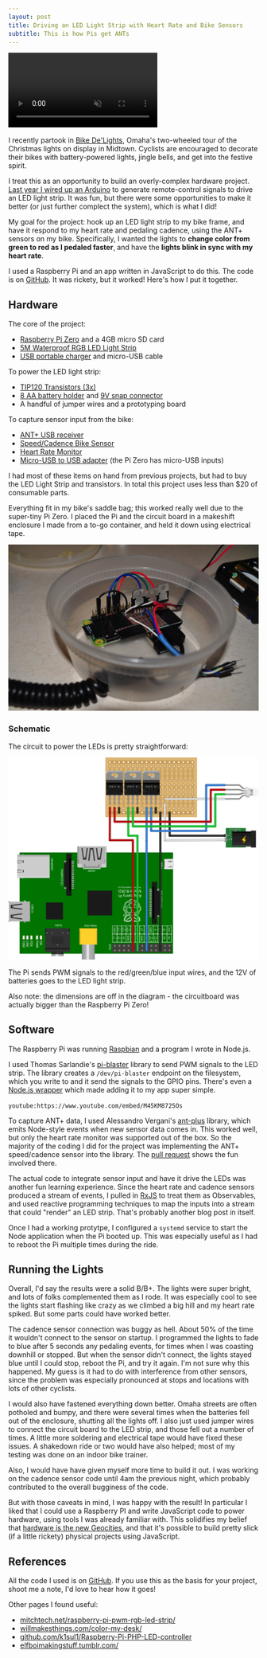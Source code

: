 ```yaml
---
layout: post
title: Driving an LED Light Strip with Heart Rate and Bike Sensors
subtitle: This is how Pis get ANTs
---
```


<video controls muted="true">
  <source src='/videos/bdl-hrsensor.mp4' type="video/mp4" />
</video>

I recently partook in [Bike De'Lights][event], Omaha's two-wheeled tour of the Christmas lights on display in Midtown.
Cyclists are encouraged to decorate their bikes with battery-powered lights, jingle bells, and get into the festive spirit.

I treat this as an opportunity to build an overly-complex hardware project.
[Last year I wired up an Arduino][2014] to generate remote-control signals to drive an LED light strip.
It was fun, but there were some opportunities to make it better (or just further complect the system), which is what I did!

My goal for the project: hook up an LED light strip to my bike frame, and have it respond to my heart rate and pedaling cadence, using the ANT+ sensors on my bike.
Specifically, I wanted the lights to **change color from green to red as I pedaled faster**, and have the **lights blink in sync with my heart rate**.

I used a Raspberry Pi and an app written in JavaScript to do this. The code is on [GitHub][github]. It was rickety, but it worked! Here's how I put it together.

## Hardware

The core of the project:

- [Raspberry Pi Zero](https://www.raspberrypi.org/blog/raspberry-pi-zero/) and a 4GB micro SD card
- [5M Waterproof RGB LED Light Strip](https://web.archive.org/web/20201119215030/https://www.amazon.com/gp/product/B00DTOAWZ2)
- [USB portable charger](https://web.archive.org/web/20160313113230/http://www.amazon.com:80/Energizer-Portable-Smartphone-Charger-smartphones/dp/B0092MD8P6) and micro-USB cable

To power the LED light strip:

- [TIP120 Transistors (3x)](https://web.archive.org/web/20200920214123/https://www.radioshack.com/products/tip120-transistor?variant=5717612869)
- [8 AA battery holder](https://web.archive.org/web/20200920200324/https://www.radioshack.com/products/radioshack-8-aa-battery-holder?variant=5717214213) and [9V snap connector](https://web.archive.org/web/20200920214249/https://www.radioshack.com/products/radioshack-heavy-duty-9v-snap-connectors?variant=5717208197)
- A handful of jumper wires and a prototyping board

To capture sensor input from the bike:

- [ANT+ USB receiver](https://www.amazon.com/gp/product/B004YJSD20)
- [Speed/Cadence Bike Sensor](https://www.amazon.com/Garmin-Speed-Cadence-Bike-Sensor/dp/B000BFNOT8)
- [Heart Rate Monitor](https://buy.garmin.com/en-US/US/shop-by-accessories/fitness-sensors/hrm-run-/prod133715.html)
- [Micro-USB to USB adapter](https://www.amazon.com/gp/product/B015XA3W0G) (the Pi Zero has micro-USB inputs)

I had most of these items on hand from previous projects, but had to buy the LED Light Strip and transistors.
In total this project uses less than \$20 of consumable parts.

Everything fit in my bike's saddle bag; this worked really well due to the super-tiny Pi Zero.
I placed the Pi and the circuit board in a makeshift enclosure I made from a to-go container, and held it down using electrical tape.

![Container](../images/bdl2.jpg)

### Schematic

The circuit to power the LEDs is pretty straightforward:

![Schematic](../images/raspberry-pi-schematic.svg)

The Pi sends PWM signals to the red/green/blue input wires, and the 12V of batteries goes to the LED light strip.

Also note: the dimensions are off in the diagram - the circuitboard was actually bigger than the Raspberry Pi Zero!

## Software

The Raspberry Pi was running [Raspbian](https://www.raspberrypi.org/downloads/raspbian/) and a program I wrote in Node.js.

I used Thomas Sarlandie's [pi-blaster](https://github.com/sarfata/pi-blaster) library to send PWM signals to the LED strip.
The library creates a `/dev/pi-blaster` endpoint on the filesystem, which you write to and it send the signals to the GPIO pins.
There's even a [Node.js wrapper](https://github.com/sarfata/pi-blaster.js) which made adding it to my app super simple.

`youtube:https://www.youtube.com/embed/M45KM8725Os`

To capture ANT+ data, I used Alessandro Vergani's [ant-plus](https://github.com/Loghorn/ant-plus) library, which emits Node-style events when new sensor data comes in.
This worked well, but only the heart rate monitor was supported out of the box.
So the majority of the coding I did for the project was implementing the ANT+ speed/cadence sensor into the library.
The [pull request](https://github.com/Loghorn/ant-plus/pull/4) shows the fun involved there.

The actual code to integrate sensor input and have it drive the LEDs was another fun learning experience.
Since the heart rate and cadence sensors produced a stream of events, I pulled in [RxJS](https://github.com/Reactive-Extensions/RxJS) to treat them as Observables, and used reactive programming techniques to map the inputs into a stream that could "render" an LED strip.
That's probably another blog post in itself.

Once I had a working protytpe, I configured a `systemd` service to start the Node application when the Pi booted up.
This was especially useful as I had to reboot the Pi multiple times during the ride.

## Running the Lights

Overall, I'd say the results were a solid B/B+.
The lights were super bright, and lots of folks complemented them as I rode.
It was especially cool to see the lights start flashing like crazy as we climbed a big hill and my heart rate spiked.
But some parts could have worked better.

The cadence sensor connection was buggy as hell.
About 50% of the time it wouldn't connect to the sensor on startup.
I programmed the lights to fade to blue after 5 seconds any pedaling events, for times when I was coasting downhill or stopped.
But when the sensor didn't connect, the lights stayed blue until I could stop, reboot the Pi, and try it again.
I'm not sure why this happened.
My guess is it had to do with interference from other sensors, since the problem was especially pronounced at stops and locations with lots of other cyclists.

I would also have fastened everything down better.
Omaha streets are often potholed and bumpy, and there were several times when the batteries fell out of the enclosure, shutting all the lights off.
I also just used jumper wires to connect the circuit board to the LED strip, and those fell out a number of times.
A little more soldering and electrical tape would have fixed these issues.
A shakedown ride or two would have also helped; most of my testing was done on an indoor bike trainer.

Also, I would have have given myself more time to build it out.
I was working on the cadence sensor code until 4am the previous night, which probably contributed to the overall bugginess of the code.

But with those caveats in mind, I was happy with the result!
In particular I liked that I could use a Raspberry PI and write JavaScript code to power hardware, using tools I was already familiar with.
This solidifies my belief that [hardware is the new Geocities](/hardware-is-the-new-geocities), and that it's possible to build pretty slick (if a little rickety) physical projects using JavaScript.

## References

All the code I used is on [GitHub][github].
If you use this as the basis for your project, shoot me a note, I'd love to hear how it goes!

Other pages I found useful:

- [mitchtech.net/raspberry-pi-pwm-rgb-led-strip/](https://web.archive.org/web/20160128205310/http://mitchtech.net/raspberry-pi-pwm-rgb-led-strip/)
- [willmakesthings.com/color-my-desk/](https://web.archive.org/web/20151221072146/http://willmakesthings.com:80/color-my-desk/)
- [github.com/k1sul1/Raspberry-Pi-PHP-LED-controller](https://github.com/k1sul1/Raspberry-Pi-PHP-LED-controller#whatsneeded)
- [elfboimakingstuff.tumblr.com/](https://elfboimakingstuff.tumblr.com/post/132956410578/raspberry-pi-pwm-rgb-led-strip)

[event]: https://www.facebook.com/events/1093828353982844/
[2014]: /arduino-bike-lights/
[github]: https://github.com/mattdsteele/raspberry-pi-bike-leds
